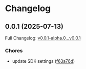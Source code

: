 # Changelog

## 0.0.1 (2025-07-13)

Full Changelog: [v0.0.1-alpha.0...v0.0.1](https://github.com/solvice/vrp-solver-sdk/compare/v0.0.1-alpha.0...v0.0.1)

### Chores

* update SDK settings ([f63a76d](https://github.com/solvice/vrp-solver-sdk/commit/f63a76dd716027c36e15f396fea3e4de8aae7ceb))
